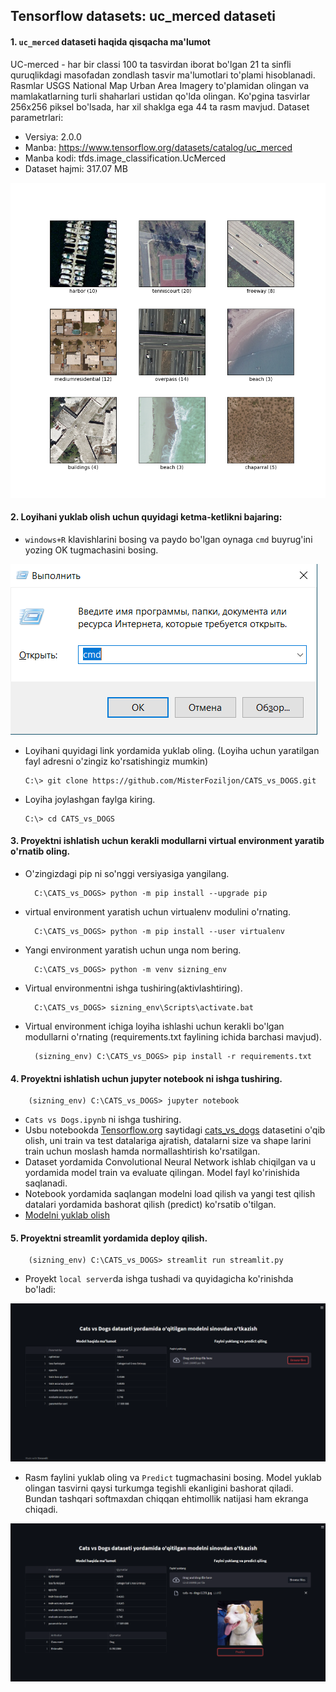 ## Tensorflow datasets: uc_merced dataseti

#### 1. ```uc_merced``` dataseti haqida qisqacha ma'lumot

UC-merced - har bir classi 100 ta tasvirdan iborat bo'lgan 21 ta sinfli quruqlikdagi masofadan zondlash tasvir ma'lumotlari to'plami hisoblanadi. Rasmlar USGS National Map Urban Area Imagery to'plamidan olingan va mamlakatlarning turli shaharlari ustidan qo'lda olingan. Ko'pgina tasvirlar 256x256 piksel bo'lsada, har xil shaklga ega 44 ta rasm mavjud. Dataset parametrlari:

* Versiya: 2.0.0 
* Manba: https://www.tensorflow.org/datasets/catalog/uc_merced
* Manba kodi: tfds.image_classification.UcMerced
* Dataset hajmi: 317.07 MB 

<p align="center">
  <img src="https://github.com/MisterFoziljon/UC-Merced/blob/main/uc_merced-2.0.0.png" />
</p>

#### 2. Loyihani yuklab olish uchun quyidagi ketma-ketlikni bajaring:
  * `windows+R` klavishlarini bosing va paydo bo'lgan oynaga `cmd` buyrug'ini yozing OK tugmachasini bosing.
  
  ![cmd](https://github.com/MisterFoziljon/Fashion-MNIST/blob/main/rasmlar/cmd.png)

  * Loyihani quyidagi link yordamida yuklab oling. (Loyiha uchun yaratilgan fayl adresni o'zingiz ko'rsatishingiz mumkin)

        C:\> git clone https://github.com/MisterFoziljon/CATS_vs_DOGS.git

  * Loyiha joylashgan faylga kiring.
         
        C:\> cd CATS_vs_DOGS


#### 3. Proyektni ishlatish uchun kerakli modullarni virtual environment yaratib o'rnatib oling.
* O'zingizdagi pip ni so'nggi versiyasiga yangilang.

        C:\CATS_vs_DOGS> python -m pip install --upgrade pip
        
* virtual environment yaratish uchun virtualenv modulini o'rnating.
        
        C:\CATS_vs_DOGS> python -m pip install --user virtualenv

* Yangi environment yaratish uchun unga nom bering.
        
        C:\CATS_vs_DOGS> python -m venv sizning_env
        
* Virtual environmentni ishga tushiring(aktivlashtiring).
        
        C:\CATS_vs_DOGS> sizning_env\Scripts\activate.bat
        
* Virtual environment ichiga loyiha ishlashi uchun kerakli bo'lgan modullarni o'rnating (requirements.txt faylining ichida barchasi mavjud).
        
        (sizning_env) C:\CATS_vs_DOGS> pip install -r requirements.txt


#### 4. Proyektni ishlatish uchun jupyter notebook ni ishga tushiring.

        (sizning_env) C:\CATS_vs_DOGS> jupyter notebook
        
  * ```Cats vs Dogs.ipynb``` ni ishga tushiring. 
  * Usbu notebookda [Tensorflow.org](https://www.tensorflow.org/) saytidagi [cats_vs_dogs](https://www.tensorflow.org/datasets/catalog/cats_vs_dogs?hl=ru) datasetini o'qib olish, uni train va test datalariga ajratish, datalarni size va shape larini train uchun moslash hamda normallashtirish ko'rsatilgan. 
  * Dataset yordamida Convolutional Neural Network ishlab chiqilgan va u yordamida model train va evaluate qilingan. Model fayl ko'rinishida saqlanadi. 
  * Notebook yordamida saqlangan modelni load qilish va yangi test qilish datalari yordamida bashorat qilish (predict) ko'rsatib o'tilgan. 
  * [Modelni yuklab olish](https://drive.google.com/drive/folders/1PSvo9ZzQze6EtGdZpZCDCeWM857f6_1I?usp=share_link)
 

#### 5. Proyektni streamlit yordamida deploy qilish.

        (sizning_env) C:\CATS_vs_DOGS> streamlit run streamlit.py

  * Proyekt ```local server```da ishga tushadi va quyidagicha ko'rinishda bo'ladi:


![streamlit1](https://github.com/MisterFoziljon/CATS_vs_DOGS/blob/main/rasmlar/streamlit1.png)
  
  * Rasm faylini yuklab oling va ```Predict``` tugmachasini bosing. Model yuklab olingan tasvirni qaysi turkumga tegishli ekanligini bashorat qiladi. Bundan tashqari softmaxdan chiqqan ehtimollik natijasi ham ekranga chiqadi.


![streamlit3](https://github.com/MisterFoziljon/CATS_vs_DOGS/blob/main/rasmlar/streamlit2.png)
